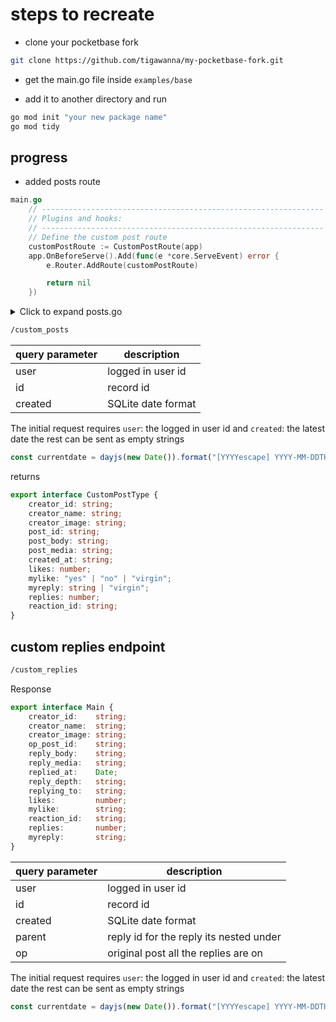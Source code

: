 # steps to recreate

- clone your pocketbase fork
```sh
git clone https://github.com/tigawanna/my-pocketbase-fork.git
```

-  get the main.go file inside `examples/base`

- add it to another directory and run

```sh
go mod init "your new package name"
go mod tidy
```
## progress
- added posts route 

```go
main.go
	// ---------------------------------------------------------------
	// Plugins and hooks:
	// ---------------------------------------------------------------
	// Define the custom post route
	customPostRoute := CustomPostRoute(app)
	app.OnBeforeServe().Add(func(e *core.ServeEvent) error {
		e.Router.AddRoute(customPostRoute)

		return nil
	})

```

<details>
<summary> Click to expand posts.go</summary>

```go
posts.go


package main

import (
	"fmt"
	"net/http"

	"github.com/labstack/echo/v5"
	"github.com/pocketbase/dbx"
	"github.com/pocketbase/pocketbase"
	"github.com/pocketbase/pocketbase/apis"
)

// CustomPostRoute  defines the HTTP route for getting custom posts
func CustomPostRoute(app *pocketbase.PocketBase) echo.Route {
	return echo.Route{
		Method: http.MethodGet,
		Path:   "/custom_posts",
		Handler: func(c echo.Context) error {
			result := []*struct {
				CreatorId    string `db:"creator_id" json:"creator_id"`
				CreatorName  string `db:"creator_name" json:"creator_name"`
				CreatorImage string `db:"creator_image" json:"creator_image"`
				PostId       string `db:"post_id" json:"post_id"`
				PostBody     string `db:"post_body" json:"post_body"`
				PostMedia    string `db:"post_media" json:"post_media"`
				CreatedAT    string `db:"created_at" json:"created_at"`
				Likes        int    `db:"likes" json:"likes"`
				MyLike       string `db:"mylike" json:"mylike"`
				ReactionId   string `db:"reaction_id" json:"reaction_id"`
				Replies       int `db:"replies" json:"replies"`
				MyReply   string `db:"myreply" json:"myreply"`
			}{}
			queryErr := app.Dao().DB().NewQuery(` 
SELECT 

pp.user creator_id,
dv.username creator_name,
dv.avatar creator_image,
pp.id post_id,
pp.body post_body,
pp.media post_media,
pp.created created_at,

(SELECT COUNT(*) FROM reactions WHERE liked = 'yes' AND post = pp.id) likes,
IFNULL((SELECT  liked FROM reactions WHERE user = {:user} AND post = pp.id),'virgin')mylike,
IFNULL((SELECT id FROM reactions WHERE user = {:user} AND post = pp.id),"virgin") reaction_id,

(SELECT COUNT(*) FROM replies WHERE post = pp.id) replies,
IFNULL((SELECT  id FROM replies WHERE user = {:user}  AND post = pp.id),'virgin')myreply
 
FROM posts pp
LEFT JOIN devs dv on dv.id = pp.user
WHERE (pp.created < {:created} OR (pp.created = {:created} AND pp.id < {:id}))
ORDER BY pp.created DESC, pp.id DESC
LIMIT 10
							
`).Bind(dbx.Params{"user": c.QueryParam("user"), "id": c.QueryParam("id"), "created": c.QueryParam("created")}).All(&result)
			if queryErr != nil {
				fmt.Print("\n")
				return apis.NewBadRequestError("Failed to fetch custom posts ", queryErr)
			}
			return c.JSON(200, result)
		},
		Middlewares: []echo.MiddlewareFunc{apis.ActivityLogger(app)},
		Name:        "",
	}
}

```
</details>


```sh
/custom_posts
```

|query parameter|description|
|----------------|----------|
| user | logged in user id |
|id | record id 
| created   | SQLite date format  |


The initial request requires 
`user`: the logged in user id and `created`: the latest date the rest can be sent as empty strings 
```js
const currentdate = dayjs(new Date()).format("[YYYYescape] YYYY-MM-DDTHH:mm:ssZ[Z]")
```


returns
```ts
export interface CustomPostType {
    creator_id: string;
    creator_name: string;
    creator_image: string;
    post_id: string;
    post_body: string;
    post_media: string;
    created_at: string;
    likes: number;
    mylike: "yes" | "no" | "virgin";
    myreply: string | "virgin";
    replies: number;
    reaction_id: string;
}
```


## custom replies endpoint

```sh
/custom_replies
```
Response
```ts
export interface Main {
    creator_id:    string;
    creator_name:  string;
    creator_image: string;
    op_post_id:    string;
    reply_body:    string;
    reply_media:   string;
    replied_at:    Date;
    reply_depth:   string;
    replying_to:   string;
    likes:         number;
    mylike:        string;
    reaction_id:   string;
    replies:       number;
    myreply:       string;
}
```

|query parameter|description|
|----------------|----------|
| user | logged in user id |
|id | record id 
| created   | SQLite date format  |
| parent    | reply id for the reply its nested under|
| op | original post all the replies are on |



The initial request requires 
`user`: the logged in user id and `created`: the latest date the rest can be sent as empty strings 
```js
const currentdate = dayjs(new Date()).format("[YYYYescape] YYYY-MM-DDTHH:mm:ssZ[Z]")
```

